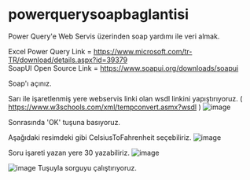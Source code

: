 # powerquerysoapbaglantisi
Power Query'e Web Servis üzerinden soap yardımı ile veri almak.

Excel Power Query Link = https://www.microsoft.com/tr-TR/download/details.aspx?id=39379
<br>
SoapUI Open Source Link = https://www.soapui.org/downloads/soapui

Soap'ı açınız.

Sarı ile işaretlenmiş yere webservis linki olan wsdl linkini yapıştırıyoruz. ( https://www.w3schools.com/xml/tempconvert.asmx?wsdl )
![image](https://user-images.githubusercontent.com/62428397/183509813-a9991ab3-f35d-4bb9-aefa-1f4bf40f6018.png)

Sonrasında 'OK' tuşuna basıyoruz.

Aşağıdaki resimdeki gibi CelsiusToFahrenheit seçebiliriz.
![image](https://user-images.githubusercontent.com/62428397/183510117-30400af2-16f6-4a24-a948-69282e11ec42.png)

Soru işareti yazan yere 30 yazabiliriz.
![image](https://user-images.githubusercontent.com/62428397/183510296-3e45f1c0-ced0-4c1c-9fa6-bdcec5384ff5.png)

![image](https://user-images.githubusercontent.com/62428397/183510374-97d91be3-a28a-48f1-ad8f-bd6bb13adbfe.png) Tuşuyla sorguyu çalıştırıyoruz.






